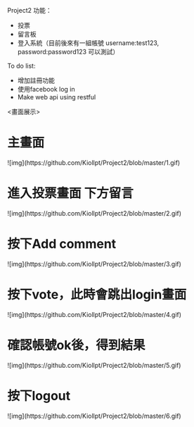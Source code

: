 Project2
功能：
<ul>
<li>投票</li>
<li>留言板</li>
<li>登入系統（目前後來有一組帳號 username:test123, password:password123 可以測試）</li>
</ul>
To do list:
<ul>
<li>增加註冊功能</li>
<li>使用facebook log in</li>
<li>Make web api using restful</li>
</ul>
<畫面展示>
<h1>主畫面</h1>
![img](https://github.com/Kiollpt/Project2/blob/master/1.gif)
<h1>進入投票畫面 下方留言</h1>
![img](https://github.com/Kiollpt/Project2/blob/master/2.gif)
<h1>按下Add comment</h1>
![img](https://github.com/Kiollpt/Project2/blob/master/3.gif)
<h1>按下vote，此時會跳出login畫面</h1>
![img](https://github.com/Kiollpt/Project2/blob/master/4.gif)
<h1>確認帳號ok後，得到結果</h1>
![img](https://github.com/Kiollpt/Project2/blob/master/5.gif)
<h1>按下logout</h1>
![img](https://github.com/Kiollpt/Project2/blob/master/6.gif)
